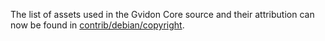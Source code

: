 The list of assets used in the Gvidon Core source and their attribution can now be found in [contrib/debian/copyright](../contrib/debian/copyright).
